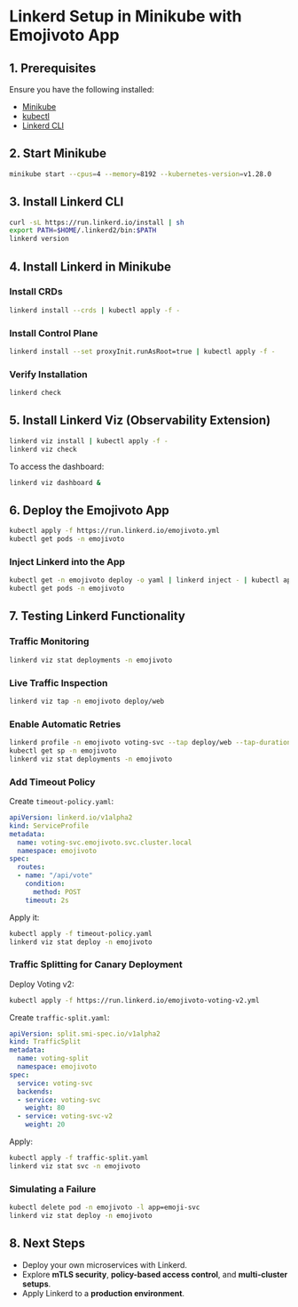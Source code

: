 # Linkerd Setup in Minikube with Emojivoto App

## **1. Prerequisites**
Ensure you have the following installed:
- [Minikube](https://minikube.sigs.k8s.io/docs/)
- [kubectl](https://kubernetes.io/docs/tasks/tools/)
- [Linkerd CLI](https://linkerd.io/2/getting-started/)

## **2. Start Minikube**
```sh
minikube start --cpus=4 --memory=8192 --kubernetes-version=v1.28.0
```

## **3. Install Linkerd CLI**
```sh
curl -sL https://run.linkerd.io/install | sh
export PATH=$HOME/.linkerd2/bin:$PATH
linkerd version
```

## **4. Install Linkerd in Minikube**
### Install CRDs
```sh
linkerd install --crds | kubectl apply -f -
```
### Install Control Plane
```sh
linkerd install --set proxyInit.runAsRoot=true | kubectl apply -f -
```
### Verify Installation
```sh
linkerd check
```

## **5. Install Linkerd Viz (Observability Extension)**
```sh
linkerd viz install | kubectl apply -f -
linkerd viz check
```
To access the dashboard:
```sh
linkerd viz dashboard &
```

## **6. Deploy the Emojivoto App**
```sh
kubectl apply -f https://run.linkerd.io/emojivoto.yml
kubectl get pods -n emojivoto
```

### Inject Linkerd into the App
```sh
kubectl get -n emojivoto deploy -o yaml | linkerd inject - | kubectl apply -f -
kubectl get pods -n emojivoto
```

## **7. Testing Linkerd Functionality**
### **Traffic Monitoring**
```sh
linkerd viz stat deployments -n emojivoto
```

### **Live Traffic Inspection**
```sh
linkerd viz tap -n emojivoto deploy/web
```

### **Enable Automatic Retries**
```sh
linkerd profile -n emojivoto voting-svc --tap deploy/web --tap-duration 10s | kubectl apply -f -
kubectl get sp -n emojivoto
linkerd viz stat deployments -n emojivoto
```

### **Add Timeout Policy**
Create `timeout-policy.yaml`:
```yaml
apiVersion: linkerd.io/v1alpha2
kind: ServiceProfile
metadata:
  name: voting-svc.emojivoto.svc.cluster.local
  namespace: emojivoto
spec:
  routes:
  - name: "/api/vote"
    condition:
      method: POST
    timeout: 2s
```
Apply it:
```sh
kubectl apply -f timeout-policy.yaml
linkerd viz stat deploy -n emojivoto
```

### **Traffic Splitting for Canary Deployment**
Deploy Voting v2:
```sh
kubectl apply -f https://run.linkerd.io/emojivoto-voting-v2.yml
```
Create `traffic-split.yaml`:
```yaml
apiVersion: split.smi-spec.io/v1alpha2
kind: TrafficSplit
metadata:
  name: voting-split
  namespace: emojivoto
spec:
  service: voting-svc
  backends:
  - service: voting-svc
    weight: 80
  - service: voting-svc-v2
    weight: 20
```
Apply:
```sh
kubectl apply -f traffic-split.yaml
linkerd viz stat svc -n emojivoto
```

### **Simulating a Failure**
```sh
kubectl delete pod -n emojivoto -l app=emoji-svc
linkerd viz stat deploy -n emojivoto
```

## **8. Next Steps**
- Deploy your own microservices with Linkerd.
- Explore **mTLS security**, **policy-based access control**, and **multi-cluster setups**.
- Apply Linkerd to a **production environment**.
